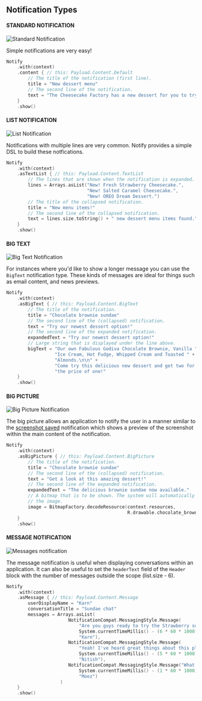 ## Notification Types

#### STANDARD NOTIFICATION

![Standard Notification](./assets/types/default.svg)

Simple notifications are very easy!

```Kotlin
Notify
    .with(context)
    .content { // this: Payload.Content.Default
        // The title of the notification (first line).
        title = "New dessert menu"
        // The second line of the notification.
        text = "The Cheesecake Factory has a new dessert for you to try!"
    }
    .show()
```

#### LIST NOTIFICATION

![List Notification](./assets/types/list-text.svg)

Notifications with multiple lines are very common. Notify provides a simple DSL to build these notfications.

```Kotlin
Notify
    .with(context)
    .asTextList { // this: Payload.Content.TextList
        // The lines that are shown when the notification is expanded.
        lines = Arrays.asList("New! Fresh Strawberry Cheesecake.",
                              "New! Salted Caramel Cheesecake.",
                              "New! OREO Dream Dessert.")
        // The title of the collapsed notification.
        title = "New menu items!"
        // The second line of the collapsed notification.
        text = lines.size.toString() + " new dessert menu items found."
    }
    .show()
```

#### BIG TEXT

![Big Text Notification](./assets/types/big-text.svg)

For instances where you'd like to show a longer message you can use the `BigText` notification type. These kinds of messages are ideal for things such as email content, and news previews.

```Kotlin
Notify
    .with(context)
    .asBigText { // this: Payload.Content.BigText
        // The title of the notification.
        title = "Chocolate brownie sundae"
        // The second line of the (collapsed) notification.
        text = "Try our newest dessert option!"
        // The second line of the expanded notification.
        expandedText = "Try our newest dessert option!"
        // Large string that is displayed under the line above.
        bigText = "Our own Fabulous Godiva Chocolate Brownie, Vanilla " +
                  "Ice Cream, Hot Fudge, Whipped Cream and Toasted " + 
                  "Almonds.\n\n" +
                  "Come try this delicious new dessert and get two for " +
                  "the price of one!"
    }
    .show()
```

#### BIG PICTURE

![Big Picture Notification](./assets/types/big-picture.svg)

The big picture allows an application to notify the user in a manner similar to the [screenshot saved](https://www.androidexplained.com/wp-content/uploads/2017/10/Pixel-2-Screenshot-Notification.png) notification which shows a preview of the screenshot within the main content of the notification.

```Kotlin
Notify
    .with(context)
    .asBigPicture { // this: Payload.Content.BigPicture
        // The title of the notification.
        title = "Chocolate brownie sundae"
        // The second line of the (collapsed) notification.
        text = "Get a look at this amazing dessert!"
        // The second line of the expanded notification.
        expandedText = "The delicious brownie sundae now available."
        // A bitmap that is to be shown. The system will automatically resize
        // the image.
        image = BitmapFactory.decodeResource(context.resources,
                                             R.drawable.chocolate_brownie_sundae)
    }
    .show()
```

#### MESSAGE NOTIFICATION

![Messages notification](./assets/types/messages.svg)

The message notification is useful when displaying conversations within an application. It can also be useful to set the `headerText` field of the `Header` block with the number of messages outside the scope (list.size - 6).

```Kotlin
Notify
    .with(context)
    .asMessage { // this: Payload.Content.Message
        userDisplayName = "Karn"
        conversationTitle = "Sundae chat"
        messages = Arrays.asList(
                       NotificationCompat.MessagingStyle.Message(
                           "Are you guys ready to try the Strawberry sundae?",
                           System.currentTimeMillis() - (6 * 60 * 1000), // 6 Mins ago
                           "Karn"),
                       NotificationCompat.MessagingStyle.Message(
                           "Yeah! I've heard great things about this place.",
                           System.currentTimeMillis() - (5 * 60 * 1000), // 5 Mins ago
                           "Nitish"),
                       NotificationCompat.MessagingStyle.Message("What time are you getting there Karn?",
                           System.currentTimeMillis() - (1 * 60 * 1000), // 1 Mins ago
                           "Moez")
                    )
    }
    .show()
```